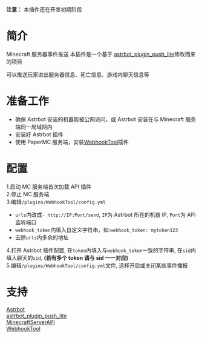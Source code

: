 **注意：** 本插件还在开发初期阶段

# 简介

Minecraft 服务器事件推送
本插件是一个基于 [astrbot_plugin_push_lite](https://github.com/Raven95676/astrbot_plugin_push_lite)修改而来的项目

可以推送玩家进出服务器信息、死亡信息、游戏内聊天信息等

# 准备工作

-   确保 Astrbot 安装的机器能被公网访问，或 Astrbot 安装在与 Minecraft 服务端同一局域网内
-   安装好 Astrbot 插件
-   使用 PaperMC 服务端，安装[WebhookTool](https://github.com/ZXinR05/WebhookTool)插件

# 配置

1.启动 MC 服务端首次加载 API 插件  
2.停止 MC 服务端  
3.编辑`/plugins/WebhookTool/config.yml`

-   `urls`内改成`- http://IP:Port/send`, `IP`为 Astrbot 所在的机器 IP, `Port`为 API 监听端口
-   `webhook_token`内填入自定义字符串，如:`webhook_token: mytoken123`
-   去除`urls`内多余的地址

4.打开 Astrbot 插件配置, 在`token`内填入与`webhook_token`一致的字符串, 在`sid`内填入聊天的`sid`, **(若有多个 token 请与 sid 一一对应)**  
5.编辑`/plugins/WebhookTool/config.yml`文件, 选择开启或关闭某些事件播报

# 支持

[Astrbot](https://astrbot.app)  
[astrbot_plugin_push_lite](https://github.com/Raven95676/astrbot_plugin_push_lite)  
[MinecraftServerAPI](https://github.com/Shweit/MinecraftServerAPI)  
[WebhookTool](https://github.com/ZXinR05/WebhookTool)
